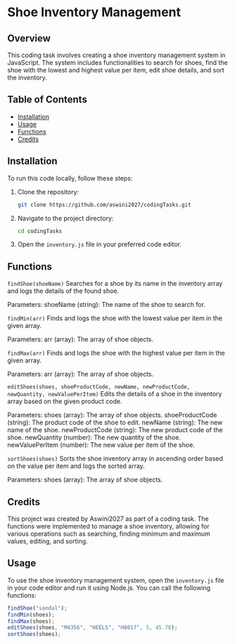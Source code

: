 # Shoe Inventory Management

## Overview
This coding task involves creating a shoe inventory management system in JavaScript. The system includes functionalities to search for shoes, find the shoe with the lowest and highest value per item, edit shoe details, and sort the inventory.

## Table of Contents
- [Installation](#installation)
- [Usage](#usage)
- [Functions](#functions)
- [Credits](#credits)

## Installation
To run this code locally, follow these steps:
1. Clone the repository:
    ```bash
    git clone https://github.com/aswini2027/codingTasks.git
    ```
2. Navigate to the project directory:
    ```bash
    cd codingTasks
    ```
3. Open the `inventory.js` file in your preferred code editor.

## Functions
`findShoe(shoeName)`
Searches for a shoe by its name in the inventory array and logs the details of the found shoe.

Parameters:
shoeName (string): The name of the shoe to search for.

`findMin(arr)`
Finds and logs the shoe with the lowest value per item in the given array.

Parameters:
arr (array): The array of shoe objects.

`findMax(arr)`
Finds and logs the shoe with the highest value per item in the given array.

Parameters:
arr (array): The array of shoe objects.

`editShoes(shoes, shoeProductCode, newName, newProductCode, newQuantity, newValuePerItem)`
Edits the details of a shoe in the inventory array based on the given product code.

Parameters:
shoes (array): The array of shoe objects.
shoeProductCode (string): The product code of the shoe to edit.
newName (string): The new name of the shoe.
newProductCode (string): The new product code of the shoe.
newQuantity (number): The new quantity of the shoe.
newValuePerItem (number): The new value per item of the shoe.

`sortShoes(shoes)`
Sorts the shoe inventory array in ascending order based on the value per item and logs the sorted array.

Parameters:
shoes (array): The array of shoe objects.

## Credits
This project was created by Aswini2027 as part of a coding task. The functions were implemented to manage a shoe inventory, allowing for various operations such as searching, finding minimum and maximum values, editing, and sorting.

## Usage
To use the shoe inventory management system, open the `inventory.js` file in your code editor and run it using Node.js. You can call the following functions:
```javascript
findShoe("sandal");
findMin(shoes);
findMax(shoes);
editShoes(shoes, "M4356", "HEELS", "H8017", 5, 45.78);
sortShoes(shoes);
